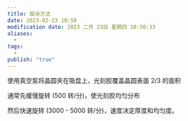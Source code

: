 ```yaml
---
title: 旋涂方法
date: 2023-02-23 10:50
modification date: 2023 二月 23日 星期四 10:50:33
aliases:
  - 
tags:
  - 
publish: "true"
---
```


使用真空泵将晶圆夹在吸盘上，光刻胶覆盖晶圆表面 2/3 的面积

通常先缓慢旋转 (500 转/分)，使光刻胶均匀分布

然后快速旋转 (3000 - 5000 转/分)，速度决定厚度和均匀度。
